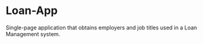 # Loan-App
Single-page application that obtains employers and job titles used in a Loan Management system.
